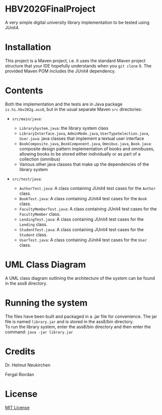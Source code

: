 # HBV202GFinalProject
A very simple digital university library implementation to be tested using JUnit4.

# Installation 

This project is a Maven project, i.e. it uses the standard Maven project structure that your IDE hopefully understands when you `git clone` it. The provided Maven POM includes the JUnit4 dependency.

# Contents

Both the implementation and the tests are in Java package `is.hi.hbv202g.ass8`, 
but in the usual separate Maven `src` directories:

- `src/main/java`:
  - `LibrarySystem.java`: the library system class
  - `LibraryInterface.java`, `AdminMode.java`, `UserTypeSelection.java`, `User.java`: java classes that implement a textual user interface
  - `BookComposite.java`, `BookComponent.java`, `Omnibus.java`, `Book.java`: composite design pattern implementation of books and omnibuses, 
  allowing books to be stored either individually or as part of a collection (omnibus)
  - Various other java classes that make up the dependencies of the library system 

- `src/test/java`:
  - `AuthorTest.java`: A class containing JUnit4 test cases for the `Author` class.
  - `BookTest.java`: A class containing JUnit4 test cases for the `Book` class.
  - `FacultyMemberTest.java`: A class containing JUnit4 test cases for the `FacultyMember` class.
  - `LendingTest.java`: A class containing JUnit4 test cases for the `Lending` class.
  - `StudentTest.java`: A class containing JUnit4 test cases for the `Student` class.
  - `UserTest.java`: A class containing JUnit4 test cases for the `User` class.

# UML Class Diagram

A UML class diagram outlining the architecture of the system can be found in the ass8 directory.

# Running the system

The files have been built and packaged in a .jar file for convenience.
The jar file is named `library.jar` and is stored in the ass8/bin directory.  
To run the library system, enter the ass8/bin directory and then enter the command: `java -jar library.jar`

# Credits

Dr. Helmut Neukirchen 

Fergal Riordan

# License 

[MIT License](https://spdx.org/licenses/MIT.html)
